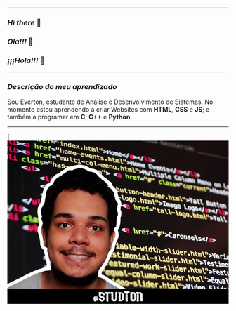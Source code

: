 ---------------------------

### _Hi there_ 👋
### _Olá!!!_ 👋
### _¡¡¡Hola!!!_ 👋

---------------------------

### _Descrição do meu aprendizado_

Sou Everton, estudante de Análise e Desenvolvimento de
Sistemas. No momento estou aprendendo a criar Websites
com **HTML**, **CSS** e **JS**; e também a programar em **C**, **C++** e 
**Python**.

---------------------------

[![studTon with HTML code background](studTon.jpg)
